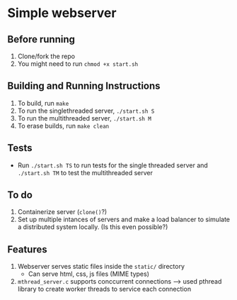 # Simple webserver
## Before running
1. Clone/fork the repo
2. You might need to run `chmod +x start.sh`
## Building and Running Instructions
1. To build, run `make`
2. To run the singlethreaded server, `./start.sh S`
3. To run the multithreaded server, `./start.sh M`
4. To erase builds, run `make clean`
## Tests
- Run `./start.sh TS` to run tests for the single threaded server and `./start.sh TM` to test the multithreaded server
## To do
1. Containerize server (`clone()`?)
2. Set up multiple intances of servers and make a load balancer to simulate a distributed system locally. (Is this even possible?)
## Features
1. Webserver serves static files inside the `static/` directory
   -   Can serve html, css, js files (MIME types)
2. `mthread_server.c` supports conccurrent connections --> used pthread library to create worker threads to service each connection